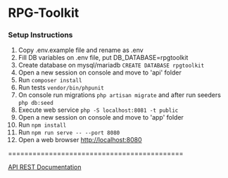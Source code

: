 # RPG-Toolkit


### Setup Instructions
1. Copy .env.example file and rename as .env 
2. Fill DB variables on .env file, put DB_DATABASE=rpgtoolkit
3. Create database on mysql/mariadb `CREATE DATABASE rpgtoolkit`
4. Open a new session on console and move to 'api' folder  
5. Run `composer install`
6. Run tests `vendor/bin/phpunit`
5. On console run migrations `php artisan migrate`
and after run seeders `php db:seed`
6. Execute web service `php -S localhost:8081 -t public`
7. Open a new session on console and move to 'app' folder 
8. Run `npm install`
9. Run `npm run serve -- --port 8080`
10. Open a web browser [http://localhost:8080](http://localhost:8080)

===========================================

[API REST Documentation](api/README.md)
